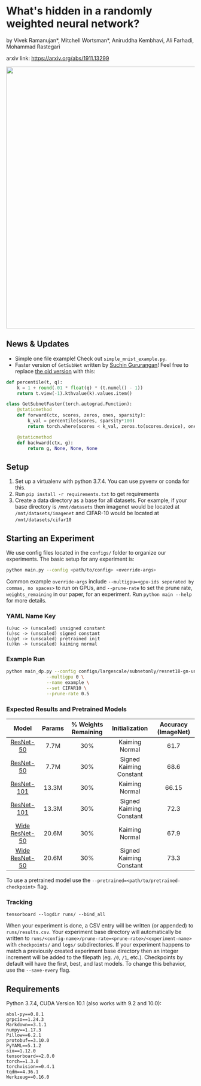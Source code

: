 # What's hidden in a randomly weighted neural network?

by Vivek Ramanujan*, Mitchell Wortsman*, Aniruddha Kembhavi, Ali Farhadi, Mohammad Rastegari

arxiv link: https://arxiv.org/abs/1911.13299

<!-- ![alt text](images/teaser.png) -->

<p align="center">
<img width="700" src="images/teaser.png">
</p>

## News & Updates

- Simple one file example! Check out `simple_mnist_example.py`.
- Faster version of `GetSubNet` written by [Suchin Gururangan](https://suchin.io/)! Feel free to replace [the old version](https://github.com/allenai/hidden-networks/blob/master/utils/conv_type.py#L14) with this:

```python
def percentile(t, q):
    k = 1 + round(.01 * float(q) * (t.numel() - 1))
    return t.view(-1).kthvalue(k).values.item()

class GetSubnetFaster(torch.autograd.Function):
    @staticmethod
    def forward(ctx, scores, zeros, ones, sparsity):
        k_val = percentile(scores, sparsity*100)
        return torch.where(scores < k_val, zeros.to(scores.device), ones.to(scores.device))

    @staticmethod
    def backward(ctx, g):
        return g, None, None, None
```

## Setup

1. Set up a virtualenv with python 3.7.4. You can use pyvenv or conda for this.
2. Run `pip install -r requirements.txt` to get requirements
3. Create a data directory as a base for all datasets. For example, if your base directory is `/mnt/datasets` then imagenet would be located at `/mnt/datasets/imagenet` and CIFAR-10 would be located at `/mnt/datasets/cifar10`

## Starting an Experiment

We use config files located in the `configs/` folder to organize our experiments. The basic setup for any experiment is:

```bash
python main.py --config <path/to/config> <override-args>
```

Common example `override-args` include `--multigpu=<gpu-ids seperated by commas, no spaces>` to run on GPUs, and `--prune-rate` to set the prune rate, `weights_remaining` in our paper, for an experiment. Run `python main --help` for more details.

### YAML Name Key

```
(u)uc -> (unscaled) unsigned constant
(u)sc -> (unscaled) signed constant
(u)pt -> (unscaled) pretrained init
(u)kn -> (unscaled) kaiming normal
```

### Example Run

```bash
python main_dp.py --config configs/largescale/subnetonly/resnet18-gn-unsigned.yaml \
               --multigpu 0 \
               --name example \
               --set CIFAR10 \
               --prune-rate 0.5
```

### Expected Results and Pretrained Models

|                                                           Model                                                            | Params | % Weights Remaining |     Initialization      | Accuracy (ImageNet) |
| :------------------------------------------------------------------------------------------------------------------------: | :----: | :-----------------: | :---------------------: | :-----------------: |
|     [ResNet-50](https://prior-pretrained-models.s3-us-west-2.amazonaws.com/hidden-networks/resnet50-ukn-unsigned.pth)      |  7.7M  |         30%         |     Kaiming Normal      |        61.7         |
|     [ResNet-50](https://prior-pretrained-models.s3-us-west-2.amazonaws.com/hidden-networks/resnet50_usc_unsigned.pth)      |  7.7M  |         30%         | Signed Kaiming Constant |        68.6         |
|    [ResNet-101](https://prior-pretrained-models.s3-us-west-2.amazonaws.com/hidden-networks/resnet101-ukn-unsigned.pth)     | 13.3M  |         30%         |     Kaiming Normal      |        66.15        |
|    [ResNet-101](https://prior-pretrained-models.s3-us-west-2.amazonaws.com/hidden-networks/resnet101-usc-unsigned.pth)     | 13.3M  |         30%         | Signed Kaiming Constant |        72.3         |
| [Wide ResNet-50](https://prior-pretrained-models.s3-us-west-2.amazonaws.com/hidden-networks/wideresnet50-ukn-unsigned.pth) | 20.6M  |         30%         |     Kaiming Normal      |        67.9         |
| [Wide ResNet-50](https://prior-pretrained-models.s3-us-west-2.amazonaws.com/hidden-networks/wideresnet50-usc-unsigned.pth) | 20.6M  |         30%         | Signed Kaiming Constant |        73.3         |

To use a pretrained model use the `--pretrained=<path/to/pretrained-checkpoint>` flag.

### Tracking

```
tensorboard --logdir runs/ --bind_all
```

When your experiment is done, a CSV entry will be written (or appended) to `runs/results.csv`. Your experiment base directory will automatically be written to `runs/<config-name>/prune-rate=<prune-rate>/<experiment-name>` with `checkpoints/` and `logs/` subdirectories. If your experiment happens to match a previously created experiment base directory then an integer increment will be added to the filepath (eg. `/0`, `/1`, etc.). Checkpoints by default will have the first, best, and last models. To change this behavior, use the `--save-every` flag.

## Requirements

Python 3.7.4, CUDA Version 10.1 (also works with 9.2 and 10.0):

```
absl-py==0.8.1
grpcio==1.24.3
Markdown==3.1.1
numpy==1.17.3
Pillow==6.2.1
protobuf==3.10.0
PyYAML==5.1.2
six==1.12.0
tensorboard==2.0.0
torch==1.3.0
torchvision==0.4.1
tqdm==4.36.1
Werkzeug==0.16.0
```
